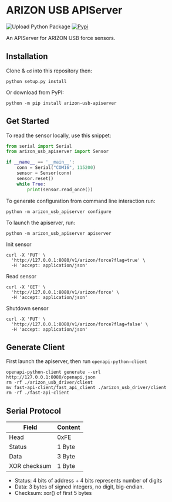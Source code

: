 # ARIZON USB APIServer

![Upload Python Package](https://github.com/mvig-robotflow/arizon_usb_apiserver/workflows/Upload%20Python%20Package/badge.svg)
[![Pypi](https://img.shields.io/pypi/v/arizon_usb_apiserver.svg)](https://pypi.org/project/arizon_usb_apiserver/)

An APIServer for ARIZON USB force sensors.

## Installation

Clone & `cd` into this repository then:

```shell
python setup.py install
```

Or download from PyPI:

```shell
python -m pip install arizon-usb-apiserver
```

## Get Started

To read the sensor locally, use this snippet:

```python
from serial import Serial
from arizon_usb_apiserver import Sensor

if __name__ == '__main__':
    conn = Serial("COM16", 115200)
    sensor = Sensor(conn)
    sensor.reset()
    while True:
        print(sensor.read_once())
```

To generate configuration from command line interaction run:

```shell
python -m arizon_usb_apiserver configure
```

To launch the apiserver, run:

```shell
python -m arizon_usb_apiserver apiserver
```

Init sensor

```shell
curl -X 'PUT' \
  'http://127.0.0.1:8080/v1/arizon/force?flag=true' \
  -H 'accept: application/json'
```

Read sensor

```shell
curl -X 'GET' \
  'http://127.0.0.1:8080/v1/arizon/force' \
  -H 'accept: application/json'
```

Shutdown sensor

```shell
curl -X 'PUT' \
  'http://127.0.0.1:8080/v1/arizon/force?flag=false' \
  -H 'accept: application/json'
```

## Generate Client

First launch the apiserver, then run `openapi-python-client`

```shell
openapi-python-client generate --url http://127.0.0.1:8080/openapi.json
rm -rf ./arizon_usb_driver/client
mv fast-api-client/fast_api_client ./arizon_usb_driver/client
rm -rf ./fast-api-client
```

## Serial Protocol

| Field        | Content |
| ------------ | ------- |
| Head         | 0xFE    |
| Status       | 1 Byte  |
| Data         | 3 Byte  |
| XOR checksum | 1 Byte  |

- Status: 4 bits of address + 4 bits represents number of digits
- Data: 3 bytes of signed integers, no digit, big-endian.
- Checksum: xor() of first 5 bytes